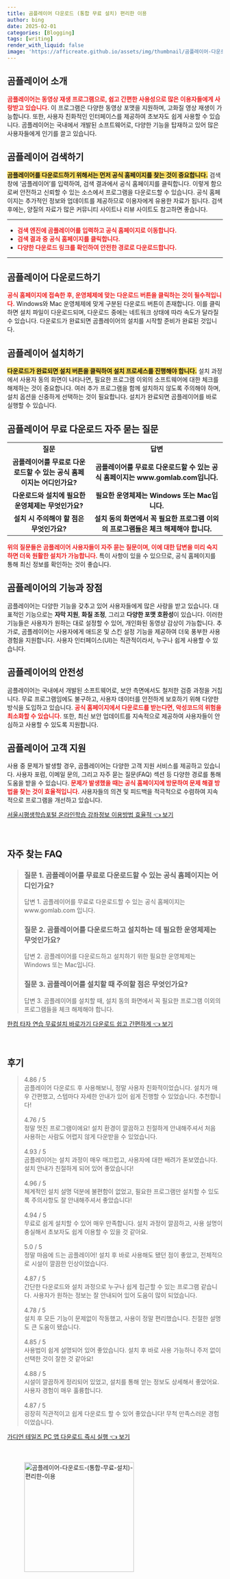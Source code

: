 ```yaml
---
title: 곰플레이어 다운로드 (통합 무료 설치) 편리한 이용
author: bing
date: 2025-02-01
categories: [Blogging]
tags: [writing]
render_with_liquid: false
image: 'https://afficreate.github.io/assets/img/thumbnail/곰플레이어-다운로드-(통합-무료-설치)-편리한-이용.webp'
---
```



<h2 id='곰플레이어_소개'>곰플레이어 소개</h2>

<p><b><span style="color: #ee2323;">곰플레이어는 동영상 재생 프로그램으로, 쉽고 간편한 사용성으로 많은 이용자들에게 사랑받고 있습니다.</span></b> 이 프로그램은 다양한 동영상 포맷을 지원하며, 고화질 영상 재생이 가능합니다. 또한, 사용자 친화적인 인터페이스를 제공하여 초보자도 쉽게 사용할 수 있습니다. 곰플레이어는 국내에서 개발된 소프트웨어로, 다양한 기능을 탑재하고 있어 많은 사용자들에게 인기를 끌고 있습니다.</p>

<h2 id='곰플레이어_검색하기'>곰플레이어 검색하기</h2>

<p><b><span style="background-color: #ffe066;">곰플레이어를 다운로드하기 위해서는 먼저 공식 홈페이지를 찾는 것이 중요합니다.</span></b> 검색창에 ‘곰플레이어’를 입력하여, 검색 결과에서 공식 홈페이지를 클릭합니다. 이렇게 함으로써 안전하고 신뢰할 수 있는 소스에서 프로그램을 다운로드할 수 있습니다. 공식 홈페이지는 추가적인 정보와 업데이트를 제공하므로 이용자에게 유용한 자료가 됩니다. 검색 후에는, 양질의 자료가 많은 커뮤니티 사이트나 리뷰 사이트도 참고하면 좋습니다.</p>

<hr />

<ul>
    <li><b><span style="color: #ee2323;">검색 엔진에 곰플레이어를 입력하고 공식 홈페이지로 이동합니다.</span></b></li>
    <li><b><span style="color: #ee2323;">검색 결과 중 공식 홈페이지를 클릭합니다.</span></b></li>
    <li><b><span style="color: #ee2323;">다양한 다운로드 링크를 확인하여 안전한 경로로 다운로드합니다.</span></b></li>
</ul>

<hr />

<h2 id='곰플레이어_다운로드하기'>곰플레이어 다운로드하기</h2>

<p><b><span style="color: #ee2323;">공식 홈페이지에 접속한 후, 운영체제에 맞는 다운로드 버튼을 클릭하는 것이 필수적입니다.</span></b> Windows와 Mac 운영체제에 맞게 구분된 다운로드 버튼이 존재합니다. 이를 클릭하면 설치 파일이 다운로드되며, 다운로드 중에는 네트워크 상태에 따라 속도가 달라질 수 있습니다. 다운로드가 완료되면 곰플레이어의 설치를 시작할 준비가 완료된 것입니다.</p>

<h2 id='곰플레이어_설치하기'>곰플레이어 설치하기</h2>

<p><b><span style="background-color: #ffe066;">다운로드가 완료되면 설치 버튼을 클릭하여 설치 프로세스를 진행해야 합니다.</span></b> 설치 과정에서 사용자 동의 화면이 나타나면, 필요한 프로그램 이외의 소프트웨어에 대한 체크를 해제하는 것이 중요합니다. 여러 추가 프로그램을 함께 설치하지 않도록 주의해야 하며, 설치 옵션을 신중하게 선택하는 것이 필요합니다. 설치가 완료되면 곰플레이어를 바로 실행할 수 있습니다.</p>

<h2 id='곰플레이어_무료다운로드_질문과답변'>곰플레이어 무료 다운로드 자주 묻는 질문</h2>

<table>
    <tr>
        <td style="text-align: center; height: 17px;"><b>질문</b></td>
        <td style="text-align: center; height: 17px;"><b>답변</b></td>
    </tr>
    <tr>
        <td style="text-align: center; height: 17px;"><b>곰플레이어를 무료로 다운로드할 수 있는 공식 홈페이지는 어디인가요?</b></td>
        <td style="text-align: center; height: 17px;"><b>곰플레이어를 무료로 다운로드할 수 있는 공식 홈페이지는 www.gomlab.com입니다.</b></td>
    </tr>
    <tr>
        <td style="text-align: center; height: 17px;"><b>다운로드와 설치에 필요한 운영체제는 무엇인가요?</b></td>
        <td style="text-align: center; height: 17px;"><b>필요한 운영체제는 Windows 또는 Mac입니다.</b></td>
    </tr>
    <tr>
        <td style="text-align: center; height: 17px;"><b>설치 시 주의해야 할 점은 무엇인가요?</b></td>
        <td style="text-align: center; height: 17px;"><b>설치 동의 화면에서 꼭 필요한 프로그램 이외의 프로그램들은 체크 해제해야 합니다.</b></td>
    </tr>
</table>

<p><b><span style="color: #ee2323;">위의 질문들은 곰플레이어 사용자들이 자주 묻는 질문이며, 이에 대한 답변을 미리 숙지하면 더욱 원활한 설치가 가능합니다.</span></b> 특이 사항이 있을 수 있으므로, 공식 홈페이지를 통해 최신 정보를 확인하는 것이 좋습니다.</p>

<h2 id='곰플레이어_기능과장점'>곰플레이어의 기능과 장점</h2>

<p>곰플레이어는 다양한 기능을 갖추고 있어 사용자들에게 많은 사랑을 받고 있습니다. 대표적인 기능으로는 <b>자막 지원</b>, <b>화질 조정</b>, 그리고 <b>다양한 포맷 호환성</b>이 있습니다. 이러한 기능들은 사용자가 원하는 대로 설정할 수 있어, 개인화된 동영상 감상이 가능합니다. 추가로, 곰플레이어는 사용자에게 애드온 및 스킨 설정 기능을 제공하여 더욱 풍부한 사용 경험을 지원합니다. 사용자 인터페이스(UI)는 직관적이라서, 누구나 쉽게 사용할 수 있습니다.</p>

<h2 id='곰플레이어_안전성'>곰플레이어의 안전성</h2>

<p>곰플레이어는 국내에서 개발된 소프트웨어로, 보안 측면에서도 철저한 검증 과정을 거칩니다. 무료 프로그램임에도 불구하고, 사용자 데이터를 안전하게 보호하기 위해 다양한 방식을 도입하고 있습니다. <b><span style="color: #ee2323;">공식 홈페이지에서 다운로드를 받는다면, 악성코드의 위험을 최소화할 수 있습니다.</span></b> 또한, 최신 보안 업데이트를 지속적으로 제공하여 사용자들이 안심하고 사용할 수 있도록 지원합니다.</p>

<h2 id='곰플레이어_고객지원'>곰플레이어 고객 지원</h2>

<p>사용 중 문제가 발생할 경우, 곰플레이어는 다양한 고객 지원 서비스를 제공하고 있습니다. 사용자 포럼, 이메일 문의, 그리고 자주 묻는 질문(FAQ) 섹션 등 다양한 경로를 통해 도움을 받을 수 있습니다. <b><span style="color: #ee2323;">문제가 발생했을 때는 공식 홈페이지에 방문하여 문제 해결 방법을 찾는 것이 효율적입니다.</span></b> 사용자들의 의견 및 피드백을 적극적으로 수렴하여 지속적으로 프로그램을 개선하고 있습니다.</p>


<p><a class="click-button" title="서울시평생학습포털 온라인학습 강좌정보 이용방법 효율적" href="https://afficreate.github.io/posts/%EC%84%9C%EC%9A%B8%EC%8B%9C%ED%8F%89%EC%83%9D%ED%95%99%EC%8A%B5%ED%8F%AC%ED%84%B8-%EC%98%A8%EB%9D%BC%EC%9D%B8%ED%95%99%EC%8A%B5-%EA%B0%95%EC%A2%8C%EC%A0%95%EB%B3%B4-%EC%9D%B4%EC%9A%A9%EB%B0%A9%EB%B2%95-%ED%9A%A8%EC%9C%A8%EC%A0%81/" rel="dofollow">서울시평생학습포털 온라인학습 강좌정보 이용방법 효율적 👈 보기</a></p><br>
<h2 id='자주_찾는_FAQ'>자주 찾는 FAQ</h2>
<div itemscope="" itemtype="https://schema.org/FAQPage"> 
<blockquote> 
<div itemscope="" itemprop="mainEntity" itemtype="https://schema.org/Question"> 
<h3 itemprop="name">질문 1. 곰플레이어를 무료로 다운로드할 수 있는 공식 홈페이지는 어디인가요?</h3> 
<div itemscope="" itemprop="acceptedAnswer" itemtype="https://schema.org/Answer"> 
<span itemprop="text"> 
<p>답변 1. 곰플레이어를 무료로 다운로드할 수 있는 공식 홈페이지는 www.gomlab.com 입니다.</p> 
</span> 
</div> 
</div> 
<div itemscope="" itemprop="mainEntity" itemtype="https://schema.org/Question"> 
<h3 itemprop="name">질문 2. 곰플레이어를 다운로드하고 설치하는 데 필요한 운영체제는 무엇인가요?</h3> 
<div itemscope="" itemprop="acceptedAnswer" itemtype="https://schema.org/Answer"> 
<span itemprop="text"> 
<p>답변 2. 곰플레이어를 다운로드하고 설치하기 위한 필요한 운영체제는 Windows 또는 Mac입니다.</p> 
</span> 
</div> 
</div> 
<div itemscope="" itemprop="mainEntity" itemtype="https://schema.org/Question"> 
<h3 itemprop="name">질문 3. 곰플레이어를 설치할 때 주의할 점은 무엇인가요?</h3> 
<div itemscope="" itemprop="acceptedAnswer" itemtype="https://schema.org/Answer"> 
<span itemprop="text"> 
<p>답변 3. 곰플레이어를 설치할 때, 설치 동의 화면에서 꼭 필요한 프로그램 이외의 프로그램들을 체크 해제해야 합니다.</p> 
</span> 
</div> 
</div> 
</blockquote> 
</div>
<p><a class="click-button" title="한컴 타자 연습 무료설치 바로가기 다운로드 쉽고 간편하게" href="https://afficreate.github.io/posts/%ED%95%9C%EC%BB%B4-%ED%83%80%EC%9E%90-%EC%97%B0%EC%8A%B5-%EB%AC%B4%EB%A3%8C%EC%84%A4%EC%B9%98-%EB%B0%94%EB%A1%9C%EA%B0%80%EA%B8%B0-%EB%8B%A4%EC%9A%B4%EB%A1%9C%EB%93%9C-%EC%89%BD%EA%B3%A0-%EA%B0%84%ED%8E%B8%ED%95%98%EA%B2%8C/" rel="dofollow">한컴 타자 연습 무료설치 바로가기 다운로드 쉽고 간편하게 👈 보기</a></p><br>
<h2 id='후기'>후기</h2>
<div itemscope itemtype="https://schema.org/Product">
  <blockquote>
  <div itemprop="review" itemscope itemtype="https://schema.org/Review">
      <div itemprop="reviewRating" itemscope itemtype="https://schema.org/Rating"> <span itemprop="ratingValue">4.86</span> / <span itemprop="bestRating">5</span> </div>
      <span itemprop="reviewBody">곰플레이어 다운로드 후 사용해보니, 정말 사용자 친화적이었습니다. 설치가 매우 간편했고, 스텝마다 자세한 안내가 있어 쉽게 진행할 수 있었습니다. 추천합니다!</span>
  </div>
  <br>
  <div itemprop="review" itemscope itemtype="https://schema.org/Review">
      <div itemprop="reviewRating" itemscope itemtype="https://schema.org/Rating"> <span itemprop="ratingValue">4.76</span> / <span itemprop="bestRating">5</span> </div>
      <span itemprop="reviewBody">정말 멋진 프로그램이에요! 설치 환경이 깔끔하고 친절하게 안내해주셔서 처음 사용하는 사람도 어렵지 않게 다운받을 수 있었습니다.</span>
  </div>
  <br>
  <div itemprop="review" itemscope itemtype="https://schema.org/Review">
      <div itemprop="reviewRating" itemscope itemtype="https://schema.org/Rating"> <span itemprop="ratingValue">4.93</span> / <span itemprop="bestRating">5</span> </div>
      <span itemprop="reviewBody">곰플레이어는 설치 과정이 매우 매끄럽고, 사용자에 대한 배려가 돋보였습니다. 설치 안내가 친절하게 되어 있어 좋았습니다!</span>
  </div>
  <br>
  <div itemprop="review" itemscope itemtype="https://schema.org/Review">
      <div itemprop="reviewRating" itemscope itemtype="https://schema.org/Rating"> <span itemprop="ratingValue">4.96</span> / <span itemprop="bestRating">5</span> </div>
      <span itemprop="reviewBody">체계적인 설치 설명 덕분에 불편함이 없었고, 필요한 프로그램만 설치할 수 있도록 주의사항도 잘 안내해주셔서 좋았습니다!</span>
  </div>
  <br>
  <div itemprop="review" itemscope itemtype="https://schema.org/Review">
      <div itemprop="reviewRating" itemscope itemtype="https://schema.org/Rating"> <span itemprop="ratingValue">4.94</span> / <span itemprop="bestRating">5</span> </div>
      <span itemprop="reviewBody">무료로 쉽게 설치할 수 있어 매우 만족합니다. 설치 과정이 깔끔하고, 사용 설명이 충실해서 초보자도 쉽게 이용할 수 있을 것 같아요.</span>
  </div>
  <br>
  <div itemprop="review" itemscope itemtype="https://schema.org/Review">
      <div itemprop="reviewRating" itemscope itemtype="https://schema.org/Rating"> <span itemprop="ratingValue">5.0</span> / <span itemprop="bestRating">5</span> </div>
      <span itemprop="reviewBody">정말 마음에 드는 곰플레이어! 설치 후 바로 사용해도 됐던 점이 좋았고, 전체적으로 시설이 깔끔한 인상이었습니다.</span>
  </div>
  <br>
  <div itemprop="review" itemscope itemtype="https://schema.org/Review">
      <div itemprop="reviewRating" itemscope itemtype="https://schema.org/Rating"> <span itemprop="ratingValue">4.87</span> / <span itemprop="bestRating">5</span> </div>
      <span itemprop="reviewBody">간단한 다운로드와 설치 과정으로 누구나 쉽게 접근할 수 있는 프로그램 같습니다. 사용자가 원하는 정보는 잘 안내되어 있어 도움이 많이 되었습니다.</span>
  </div>
  <br>
  <div itemprop="review" itemscope itemtype="https://schema.org/Review">
      <div itemprop="reviewRating" itemscope itemtype="https://schema.org/Rating"> <span itemprop="ratingValue">4.78</span> / <span itemprop="bestRating">5</span> </div>
      <span itemprop="reviewBody">설치 후 모든 기능이 문제없이 작동했고, 사용이 정말 편리했습니다. 친절한 설명도 큰 도움이 됐습니다.</span>
  </div>
  <br>
  <div itemprop="review" itemscope itemtype="https://schema.org/Review">
      <div itemprop="reviewRating" itemscope itemtype="https://schema.org/Rating"> <span itemprop="ratingValue">4.85</span> / <span itemprop="bestRating">5</span> </div>
      <span itemprop="reviewBody">사용법이 쉽게 설명되어 있어 좋았습니다. 설치 후 바로 사용 가능하니 주저 없이 선택한 것이 잘한 것 같아요!</span>
  </div>
  <br>
  <div itemprop="review" itemscope itemtype="https://schema.org/Review">
      <div itemprop="reviewRating" itemscope itemtype="https://schema.org/Rating"> <span itemprop="ratingValue">4.88</span> / <span itemprop="bestRating">5</span> </div>
      <span itemprop="reviewBody">시설이 깔끔하게 정리되어 있었고, 설치를 통해 얻는 정보도 상세해서 좋았어요. 사용자 경험이 매우 훌륭합니다.</span>
  </div>
  <br>
  <div itemprop="review" itemscope itemtype="https://schema.org/Review">
      <div itemprop="reviewRating" itemscope itemtype="https://schema.org/Rating"> <span itemprop="ratingValue">4.87</span> / <span itemprop="bestRating">5</span> </div>
      <span itemprop="reviewBody">굉장히 직관적이고 쉽게 다운로드 할 수 있어 좋았습니다! 무척 만족스러운 경험이었습니다.</span>
  </div>
  </blockquote>
</div>
<p><a class="click-button" title="가디언 테일즈 PC 앱 다운로드 즉시 실행" href="https://afficreate.github.io/posts/%EA%B0%80%EB%94%94%EC%96%B8-%ED%85%8C%EC%9D%BC%EC%A6%88-PC-%EC%95%B1-%EB%8B%A4%EC%9A%B4%EB%A1%9C%EB%93%9C-%EC%A6%89%EC%8B%9C-%EC%8B%A4%ED%96%89/" rel="dofollow">가디언 테일즈 PC 앱 다운로드 즉시 실행 👈 보기</a></p><br>
<figure class="image"><img src="https://afficreate.github.io/assets/img/thumbnail/곰플레이어-다운로드-(통합-무료-설치)-편리한-이용.webp" alt="곰플레이어-다운로드-(통합-무료-설치)-편리한-이용" width="256" height="256"></figure>